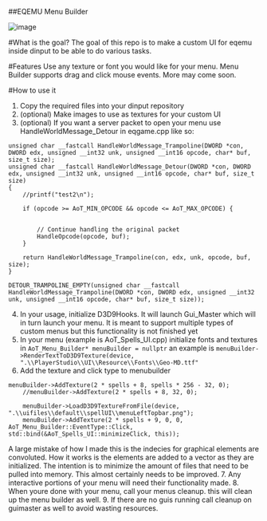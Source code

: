 ##EQEMU Menu Builder


![image](https://github.com/user-attachments/assets/2abdf202-82ab-43c5-8325-af8c32edee36)



#What is the goal?
The goal of this repo is to make a custom UI for eqemu inside dinput to be able to do various tasks.


#Features
Use any texture or font you would like for your menu.
Menu Builder supports drag and click mouse events. More may come soon.


#How to use it
1. Copy the required files into your dinput repository
2. (optional) Make images to use as textures for your custom UI
3. (optional) If you want a server packet to open your menu use HandleWorldMessage_Detour in eqgame.cpp like so:
```
unsigned char __fastcall HandleWorldMessage_Trampoline(DWORD *con, DWORD edx, unsigned __int32 unk, unsigned __int16 opcode, char* buf, size_t size);
unsigned char __fastcall HandleWorldMessage_Detour(DWORD *con, DWORD edx, unsigned __int32 unk, unsigned __int16 opcode, char* buf, size_t size)
{
	//printf("test2\n");

	if (opcode >= AoT_MIN_OPCODE && opcode <= AoT_MAX_OPCODE) {
		

		// Continue handling the original packet
		HandleOpcode(opcode, buf); 
	}

	return HandleWorldMessage_Trampoline(con, edx, unk, opcode, buf, size);
}

DETOUR_TRAMPOLINE_EMPTY(unsigned char __fastcall HandleWorldMessage_Trampoline(DWORD *con, DWORD edx, unsigned __int32 unk, unsigned __int16 opcode, char* buf, size_t size));

```
4. In your usage, initialize D3D9Hooks. It will launch Gui_Master which will in turn launch your menu. It is meant to support multiple types of custom menus but this functionality is not finished yet
5. In your menu (example is AoT_Spells_UI.cpp) initialize fonts and textures in `AoT_Menu_Builder* menuBuilder = nullptr` an example is `menuBuilder->RenderTextToD3D9Texture(device, ".\\PlayerStudio\\UI\\Resource\\Fonts\\Geo-MD.ttf"`
6. Add the texture and click type to menubuilder
```
menuBuilder->AddTexture(2 * spells + 8, spells * 256 - 32, 0);
    //menuBuilder->AddTexture(2 * spells + 8, 32, 0);

    menuBuilder->LoadD3D9TextureFromFile(device, ".\\uifiles\\default\\spellUI\\menuLeftTopbar.png");
    menuBuilder->AddTexture(2 * spells + 9, 0, 0, AoT_Menu_Builder::EventType::Click, std::bind(&AoT_Spells_UI::minimizeClick, this));
```
 A large mistake of how I made this is the indecies for graphical elements are convoluted. How it works is the elements are added to a vector as they are initialized. The intention is to minimize the amount of files that need to be pulled into memory. This almost certainly needs to be improved.
7. Any interactive portions of your menu will need their functionality made.
8. When youre done with your menu, call your menus cleanup. this will clean up the menu builder as well.
9. If there are no guis running call cleanup on guimaster as well to avoid wasting resources.


